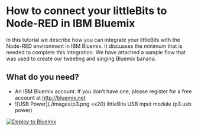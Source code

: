# How to connect your littleBits to Node-RED in IBM Bluemix
In this tutorial we describe how you can integrate your littleBits with the Node-RED environment in IBM Bluemix. It discusses the minimum that is needed to complete this integration. We have attached a sample flow that was used to create our tweeting and singing Bluemix banana.

## What do you need?
* An IBM Bluemix account. If you don’t have one, please register for a free account at http://bluemix.net
* ![USB Power](./images/p3.png =x20) littleBits USB input module (p3 usb power) 

[![Deploy to Bluemix](https://bluemix.net/deploy/button.png)](https://bluemix.net/deploy?repository=https://hub.jazz.net/git/eciggaar/bluemixbanana )
